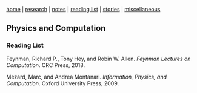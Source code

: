 [home](/../../index.html)  |  [research](/../../research.html)  |  [notes](/../../notes.html)  |  [reading list](/../../reading_list.html)  |  [stories](/../../story.html)  |  [miscellaneous](/../../miscellaneous.html)

## Physics and Computation

### Reading List
Feynman, Richard P., Tony Hey, and Robin W. Allen. _Feynman Lectures on Computation_. CRC Press, 2018.

Mezard, Marc, and Andrea Montanari. _Information, Physics, and Computation_. Oxford University Press, 2009.

